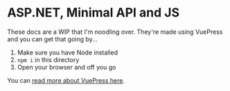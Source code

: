# ASP.NET, Minimal API and JS

These docs are a WIP that I'm noodling over. They're made using VuePress and you can get that going by...

 1. Make sure you have Node installed
 2. `npm i` in this directory
 3. Open your browser and off you go

You can [read more about VuePress here](https://vuepress.vuejs.org/guide/).